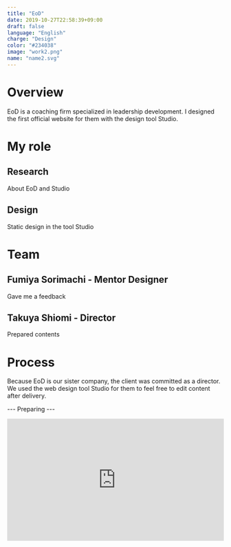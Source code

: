 ```yaml
---
title: "EoD"
date: 2019-10-27T22:58:39+09:00
draft: false
language: "English"
charge: "Design"
color: "#234038"
image: "work2.png"
name: "name2.svg"
---
```


# Overview

EoD is a coaching firm specialized in leadership development.
I designed the first official website for them with the design tool Studio.


# My role
## Research
About EoD and Studio
## Design
Static design in the tool Studio


# Team

## Fumiya Sorimachi - Mentor Designer
Gave me a feedback
## Takuya Shiomi - Director
Prepared contents


# Process

Because EoD is our sister company, the client was committed as a director.
We used the web design tool Studio for them to feel free to edit content after delivery.

--- Preparing ---

<div style="padding:56.25% 0 0 0;position:relative;"><iframe src="https://player.vimeo.com/video/379406216?loop=1&title=0&byline=0&portrait=0" style="position:absolute;top:0;left:0;width:100%;height:100%;" frameborder="0" allow="autoplay; fullscreen" allowfullscreen></iframe></div><script src="https://player.vimeo.com/api/player.js"></script>